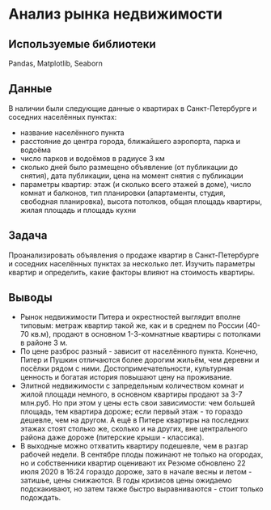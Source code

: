 # Анализ рынка недвижимости


## Используемые библиотеки
Pandas, Matplotlib, Seaborn


## Данные

В наличии были следующие данные о квартирах в Санкт-Петербурге и соседних населённых пунктах:
- название населённого пункта
- расстояние до центра города, ближайшего аэропорта, парка и водоёма
- число парков и водоёмов в радиусе 3 км
- сколько дней было размещено объявление (от публикации до снятия), дата публикации, цена на момент снятия с публикации
- параметры квартир: этаж (и сколько всего этажей в доме), число комнат и балконов, тип планировки (апартаменты, студия, свободная планировка), высота потолков, общая площадь квартиры, жилая площадь и площадь кухни


## Задача

Проанализировать объявления о продаже квартир в Санкт-Петербурге и соседних населённых пунктах за несколько лет. Изучить параметры квартир и определить, какие факторы влияют на стоимость квартиры.


## Выводы

- Рынок недвижимости Питера и окрестностей выглядит вполне типовым: метраж квартир такой же, как и в среднем по России (40-70 кв.м), продают в основном 1-3-комнатные квартиры с потолками в районе 3 м.
- По цене разброс разный - зависит от населённого пункта. Конечно, Питер и Пушкин отличаются более дорогим жильём, чем деревни и посёлки рядом с ними. Достопримечательности, культурная ценность и богатая история повышают цену на проживание.
- Элитной недвижимости с запредельным количеством комнат и жилой площади немного, в основном квартиры продают за 3-7 млн.руб. Но при этом у цены есть свои зависимости: чем большей площадь, тем квартира дороже; если первый этаж - то гораздо дешевле, чем на другом.
А ещё в Питере квартиры на последних этажах стоят столько же, сколько и на других, вне центрального района даже дороже (питерские крыши - классика).
- В выходные можно отхватить квартиру подешевле, чем в разгар рабочей недели. В сентябре плоды пожинают не только на огородах, но и собственники квартир оценивают их
Резюме обновлено 22 июля 2020 в 16:24 гораздо дороже, зато в начале весны и летом - затишье, цены снижаются.
В годы кризисов цены ожидаемо подскакивают, но затем также быстро выравниваются - стоит только подождать.


